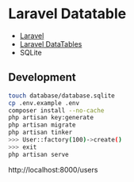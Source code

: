 # Laravel Datatable
- [Laravel](https://laravel.com)
- [Laravel DataTables](https://yajrabox.com/docs/laravel-datatables)
- SQLite

## Development
```bash
touch database/database.sqlite
cp .env.example .env
composer install --no-cache
php artisan key:generate
php artisan migrate
php artisan tinker
>>> User::factory(100)->create()
>>> exit
php artisan serve
```

http://localhost:8000/users